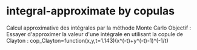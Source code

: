 # integral-approximate by copulas
Calcul approximative des intégrales par la méthode Monte Carlo
Objectif : Essayer d'approximer la valeur d'une intégrale en utilisant la copule de Clayton : cop_Clayton=function(x,y,t=1.143)(x^(-t)+y^(-t)-1)^(-1/t)
